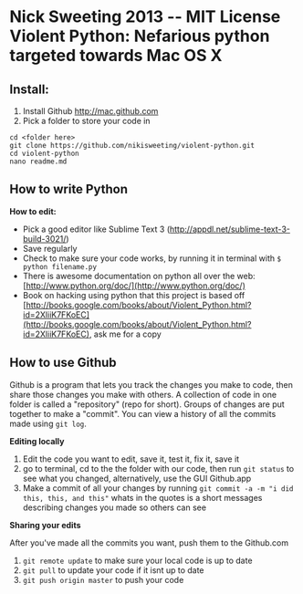 **Nick Sweeting 2013 -- MIT License**  
Violent Python: Nefarious python targeted towards Mac OS X
========

## Install:
1. Install Github http://mac.github.com
2. Pick a folder to store your code in

```
cd <folder here>
git clone https://github.com/nikisweeting/violent-python.git
cd violent-python
nano readme.md
```
## How to write Python
  
**How to edit:**  
* Pick a good editor like Sublime Text 3 (http://appdl.net/sublime-text-3-build-3021/)  
* Save regularly  
* Check to make sure your code works, by running it in terminal with `$ python filename.py`   
* There is awesome documentation on python all over the web: [http://www.python.org/doc/](http://www.python.org/doc/)  
* Book on hacking using python that this project is based off [http://books.google.com/books/about/Violent_Python.html?id=2XliiK7FKoEC](http://books.google.com/books/about/Violent_Python.html?id=2XliiK7FKoEC), ask me for a copy

## How to use Github

Github is a program that lets you track the changes you make to code, then share those changes you make with others.  A collection of code in one folder is called a "repository" (repo for short).  Groups of changes are put together to make a "commit".  You can view a history of all the commits made using `git log`.

**Editing locally**   

  1. Edit the code you want to edit, save it, test it, fix it, save it
  2. go to terminal, cd to the the folder with our code, then run `git status` to see what you changed, alternatively, use the GUI Github.app  
  3. Make a commit of all your changes by running `git commit -a -m "i did this, this, and this"`  whats in the quotes is a short messages describing changes you made so others can see  
   
**Sharing your edits**  
  
  After you've made all the commits you want, push them to the Github.com  
  
  1. `git remote update` to make sure your local code is up to date  
  2. `git pull` to update your code if it isnt up to date  
  3. `git push origin master` to push your code  
